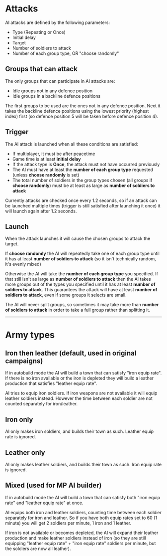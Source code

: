 # Attacks #

AI attacks are defined by the following parameters:
  * Type (Repeating or Once)
  * Initial delay
  * Target
  * Number of soldiers to attack
  * Number of each group type, OR "choose randomly"

## Groups that can attack ##
The only groups that can participate in AI attacks are:
  * Idle groups not in any defence position
  * Idle groups in a backline defence positions

The first groups to be used are the ones not in any defence position. Next it takes the backline defence positions using the lowest priority (highest index) first (so defence position 5 will be taken before defence position 4).

## Trigger ##

The AI attack is launched when all these conditions are satisfied:
  * If multiplayer, it must be after peacetime
  * Game time is at least **initial delay**
  * If the attack type is **Once**, the attack must not have occurred previously
  * The AI must have at least the **number of each group type** requested (unless **choose randomly** is set)
  * The total number of soldiers in the group types chosen (all groups if **choose randomly**) must be at least as large as **number of soldiers to attack**

Currently attacks are checked once every 1.2 seconds, so if an attack can be launched multiple times (trigger is still satisfied after launching it once) it will launch again after 1.2 seconds.

## Launch ##
When the attack launches it will cause the chosen groups to attack the target.

If **choose randomly** the AI will repeatedly take one of each group type until it has at least **number of soldiers to attack** (so it isn't technically random, it's evenly mixed)

Otherwise the AI will take the **number of each group type** you specified. If that still isn't as large as **number of soldiers to attack** then the AI takes more groups out of the types you specified until it has at least **number of soldiers to attack**. This guarantees the attack will have at least **number of soldiers to attack**, even if some groups it selects are small.

The AI will never split groups, so sometimes it may take more than **number of soldiers to attack** in order to take a full group rather than splitting it.

---

# Army types #
## Iron then leather (default, used in original campaigns) ##
If in autobuild mode the AI will build a town that can satisfy "iron equip rate". If there is no iron available or the iron is depleted they will build a leather production that satisfies "leather equip rate".

AI tries to equip iron soldiers. If iron weapons are not available it will equip leather soldiers instead. However the time between each soldier are not counted separately for iron/leather.

## Iron only ##
AI only makes iron soldiers, and builds their town as such. Leather equip rate is ignored.

## Leather only ##
AI only makes leather soldiers, and builds their town as such. Iron equip rate is ignored.

## Mixed (used for MP AI builder) ##
If in autobuild mode the AI will build a town that can satisfy both "iron equip rate" and "leather equip rate" at once.

AI equips both iron and leather soldiers, counting time between each soldier separately for iron and leather. So if you have both equip rates set to 60 (1 minute) you will get 2 soldiers per minute, 1 iron and 1 leather.

If iron is not available or becomes depleted, the AI will expand their leather production and make leather soldiers instead of iron (so they are still equipping "leather equip rate" + "iron equip rate" soldiers per minute, but the soldiers are now all leather).